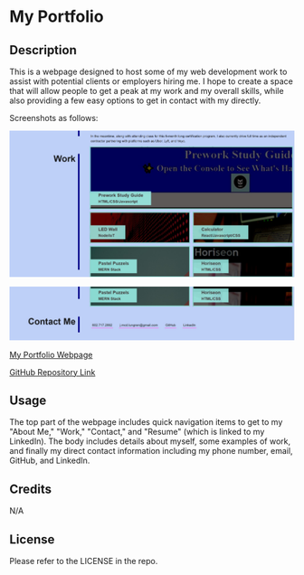 # My Portfolio

## Description

This is a webpage designed to host some of my web development work to assist with potential clients or employers hiring me. I hope to create a space that will allow people to get a peak at my work and my overall skills, while also providing a few easy options to get in contact with my directly.

Screenshots as follows:





![Screenshot 2 Middle](./Assets/images/Screenshot2.jpg)


![Screenshot 3 Bottom](./Assets/images/Screenshot3.jpg)


[My Portfolio Webpage](https://jmcdlungren.github.io/My-Portfolio/)

[GitHub Repository Link](https://github.com/jmcdlungren/My-Portfolio)

## Usage

The top part of the webpage includes quick navigation items to get to my "About Me," "Work," "Contact," and "Resume" (which is linked to my LinkedIn). The body includes details about myself, some examples of work, and finally my direct contact information including my phone number, email, GitHub, and LinkedIn.



## Credits

N/A

## License

Please refer to the LICENSE in the repo.
